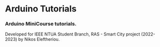 # Arduino Tutorials

### Arduino MiniCourse tutorials.
Developed for IEEE NTUA Student Branch, RAS - Smart City project (2022-2023) by Nikos Eleftheriou.
